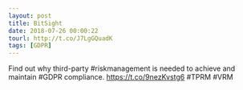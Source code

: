 ```yaml
---
layout: post
title: BitSight
date: 2018-07-26 00:00:22
tourl: http://t.co/J7LgGQuadK
tags: [GDPR]
---
```

Find out why third-party #riskmanagement is needed to achieve and maintain #GDPR compliance. https://t.co/9nezKvstg6 #TPRM #VRM
